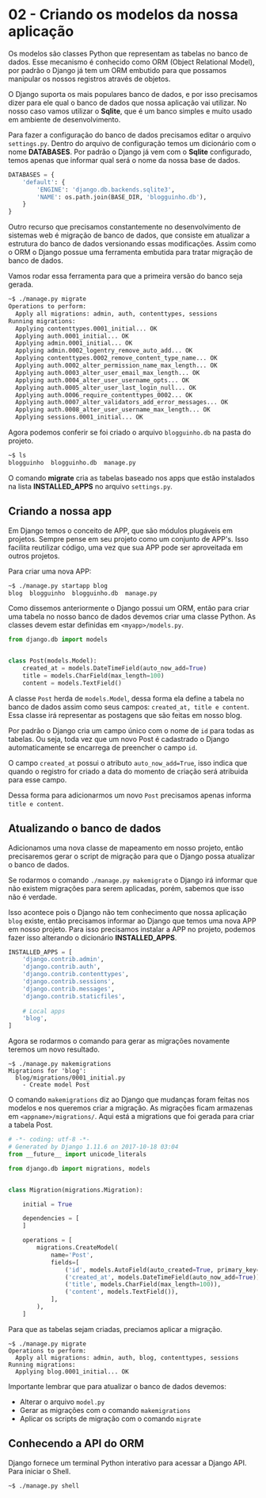 # 02 - Criando os modelos da nossa aplicação
Os modelos são classes Python que representam as tabelas no banco de dados. Esse mecanismo é conhecido como ORM (Object Relational Model), por padrão o Django já tem um ORM embutido para que possamos manipular os nossos registros através de objetos.

O Django suporta os mais populares banco de dados, e por isso precisamos dizer para ele qual o banco de dados que nossa aplicação vai utilizar. No nosso caso vamos utilizar o **Sqlite**, que é um banco simples e muito usado em ambiente de desenvolvimento.

Para fazer a configuração do banco de dados precisamos editar o arquivo `settings.py`. Dentro do arquivo de configuração temos um dicionário com o nome **DATABASES**. Por padrão o Django já vem com o **Sqlite** configurado, temos apenas que informar qual será o nome da nossa base de dados.

```python
DATABASES = {
    'default': {
        'ENGINE': 'django.db.backends.sqlite3',
        'NAME': os.path.join(BASE_DIR, 'blogguinho.db'),
    }
}
```
Outro recurso que precisamos constantemente no desenvolvimento de sistemas web é migração de banco de dados, que consiste em atualizar a estrutura do banco de dados versionando essas modificações. Assim como o ORM o Django possue uma ferramenta embutida para tratar migração de banco de dados.

Vamos rodar essa ferramenta para que a primeira versão do banco seja gerada.
```sh
~$ ./manage.py migrate
Operations to perform:
  Apply all migrations: admin, auth, contenttypes, sessions
Running migrations:
  Applying contenttypes.0001_initial... OK
  Applying auth.0001_initial... OK
  Applying admin.0001_initial... OK
  Applying admin.0002_logentry_remove_auto_add... OK
  Applying contenttypes.0002_remove_content_type_name... OK
  Applying auth.0002_alter_permission_name_max_length... OK
  Applying auth.0003_alter_user_email_max_length... OK
  Applying auth.0004_alter_user_username_opts... OK
  Applying auth.0005_alter_user_last_login_null... OK
  Applying auth.0006_require_contenttypes_0002... OK
  Applying auth.0007_alter_validators_add_error_messages... OK
  Applying auth.0008_alter_user_username_max_length... OK
  Applying sessions.0001_initial... OK
```
Agora podemos conferir se foi criado o arquivo `blogguinho.db` na pasta do projeto.
```sh
~$ ls
blogguinho  blogguinho.db  manage.py
```
O comando **migrate** cria as tabelas baseado nos apps que estão instalados na lista **INSTALLED_APPS** no arquivo `settings.py`.

## Criando a nossa app
Em Django temos o conceito de APP, que são módulos plugáveis em projetos. Sempre pense em seu projeto como um conjunto de APP's. Isso facilita reutilizar código, uma vez que sua APP pode ser aproveitada em outros projetos.

Para criar uma nova APP:
```sh
~$ ./manage.py startapp blog
blog  blogguinho  blogguinho.db  manage.py
``` 
Como dissemos anteriormente o Django possui um ORM, então para criar uma tabela no nosso banco de dados devemos criar uma classe Python. As classes devem estar definidas em `<myapp>/models.py`.
```python
from django.db import models


class Post(models.Model):
    created_at = models.DateTimeField(auto_now_add=True)
    title = models.CharField(max_length=100)
    content = models.TextField()
```
A classe `Post` herda de `models.Model`, dessa forma ela define a tabela no banco de dados assim como seus campos: `created_at, title e content`. Essa classe irá representar as postagens que são feitas em nosso blog.

Por padrão o Django cria um campo único com o nome de `id` para todas as tabelas. Ou seja, toda vez que um novo Post é cadastrado o Django automaticamente se encarrega de preencher o campo `id`.

O campo `created_at` possui o atributo `auto_now_add=True`, isso indica que quando o registro for criado a data do momento de criação será atribuida para esse campo.

Dessa forma para adicionarmos um novo `Post` precisamos apenas informa `title e content`.

## Atualizando o banco de dados
Adicionamos uma nova classe de mapeamento em nosso projeto, então precisaremos gerar o script de migração para que o Django possa atualizar o banco de dados.

Se rodarmos o comando `./manage.py makemigrate` o Django irá informar que não existem migrações para serem aplicadas, porém, sabemos que isso não é verdade.

Isso acontece pois o Django não tem conhecimento que nossa aplicação `blog` existe, então precisamos informar ao Django que temos uma nova APP em nosso projeto. Para isso precisamos instalar a APP no projeto, podemos fazer isso alterando o dicionário **INSTALLED_APPS**.
```python
INSTALLED_APPS = [
    'django.contrib.admin',
    'django.contrib.auth',
    'django.contrib.contenttypes',
    'django.contrib.sessions',
    'django.contrib.messages',
    'django.contrib.staticfiles',
    
    # Local apps
    'blog',
]
```
Agora se rodarmos o comando para gerar as migrações novamente teremos um novo resultado.
```shell
~$ ./manage.py makemigrations
Migrations for 'blog':
  blog/migrations/0001_initial.py
    - Create model Post
```
O comando `makemigrations` diz ao Django que mudanças foram feitas nos modelos e nos queremos criar a migração. As migrações ficam armazenas em `<appname>/migrations/`. Aqui está a migrations que foi gerada para criar a tabela Post.
```python
# -*- coding: utf-8 -*-
# Generated by Django 1.11.6 on 2017-10-18 03:04
from __future__ import unicode_literals

from django.db import migrations, models


class Migration(migrations.Migration):

    initial = True

    dependencies = [
    ]

    operations = [
        migrations.CreateModel(
            name='Post',
            fields=[
                ('id', models.AutoField(auto_created=True, primary_key=True, serialize=False, verbose_name='ID')),
                ('created_at', models.DateTimeField(auto_now_add=True)),
                ('title', models.CharField(max_length=100)),
                ('content', models.TextField()),
            ],
        ),
    ]
```
Para que as tabelas sejam criadas, preciamos aplicar a migração.
```shell
~$ ./manage.py migrate
Operations to perform:
  Apply all migrations: admin, auth, blog, contenttypes, sessions
Running migrations:
  Applying blog.0001_initial... OK
```
Importante lembrar que para atualizar o banco de dados devemos:

* Alterar o arquivo `model.py`
* Gerar as migrações com o comando `makemigrations`
* Aplicar os scripts de migração com o comando `migrate`

## Conhecendo a API do ORM
Django fornece um terminal Python interativo para acessar  a Django API. Para iniciar o Shell.
```shell
~$ ./manage.py shell
```
